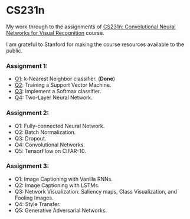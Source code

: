 # CS231n
My work through to the assignments of [CS231n: Convolutional Neural Networks for Visual Recognition](cs231n.stanford.edu) course.

I am grateful to Stanford for making the course resources available to the public. 

### Assignment 1:
- [Q1](https://github.com/Jack-Fawcett/CS231n/blob/master/Assignments/assignment1/knn.ipynb): k-Nearest Neighbor classifier. (**Done**)
- [Q2](https://github.com/Jack-Fawcett/CS231n/blob/master/Assignments/assignment1/svm.ipynb): Training a Support Vector Machine.
- [Q3](https://github.com/Jack-Fawcett/CS231n/blob/master/Assignments/assignment1/softmax.ipynb): Implement a Softmax classifier.
- [Q4](https://github.com/Jack-Fawcett/CS231n/blob/master/Assignments/assignment1/two_layer_net.ipynb): Two-Layer Neural Network.

### Assignment 2:
- Q1: Fully-connected Neural Network.
- Q2: Batch Normalization.
- Q3: Dropout.
- Q4: Convolutional Networks.
- Q5: TensorFlow on CIFAR-10.

### Assignment 3:
- Q1: Image Captioning with Vanilla RNNs.
- Q2: Image Captioning with LSTMs.
- Q3: Network Visualization: Saliency maps, Class Visualization, and Fooling Images.
- Q4: Style Transfer.
- Q5: Generative Adversarial Networks.
